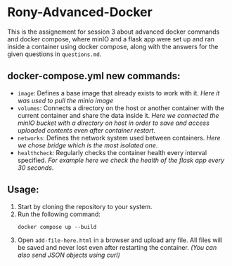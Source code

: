 
# Rony-Advanced-Docker

This is the assignement for session 3 about advanced docker commands and docker compose, where minIO and a flask app were set up and ran inside a container using docker compose, along with the answers for the given questions in `questions.md`.

## docker-compose.yml new commands:
- `image`: Defines a base image that already exists to work with it. *Here it was used to pull the minio image*
- `volumes`: Connects a directory on the host or another container with the current container and share the data inside it. *Here we connected the minIO bucket with a directory on host in order to save and access uploaded contents even after container restart*.
- `networks`: Defines the network system used between containers. *Here we chose bridge which is the most isolated one*.
- `healthcheck`: Regularly checks the container health every interval specified. *For example here we check the health of the flask app every 30 seconds*.

## Usage:
1. Start by cloning the repository to your system.
2. Run the following command:
    ```terminal
    docker compose up --build
3. Open `add-file-here.html` in a browser and upload any file. All files will be saved and never lost even after restarting the container. *(You can also send JSON objects using curl)*
